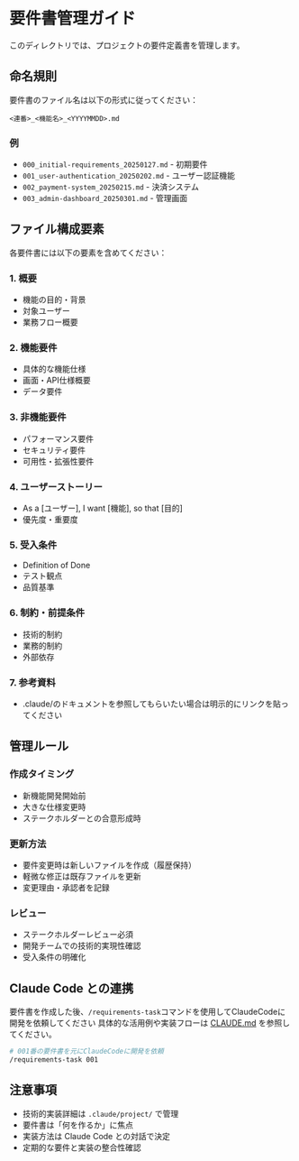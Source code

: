 # 要件書管理ガイド

このディレクトリでは、プロジェクトの要件定義書を管理します。

## 命名規則

要件書のファイル名は以下の形式に従ってください：

```
<連番>_<機能名>_<YYYYMMDD>.md
```

### 例
- `000_initial-requirements_20250127.md` - 初期要件
- `001_user-authentication_20250202.md` - ユーザー認証機能
- `002_payment-system_20250215.md` - 決済システム
- `003_admin-dashboard_20250301.md` - 管理画面

## ファイル構成要素

各要件書には以下の要素を含めてください：

### 1. 概要
- 機能の目的・背景
- 対象ユーザー
- 業務フロー概要

### 2. 機能要件
- 具体的な機能仕様
- 画面・API仕様概要
- データ要件

### 3. 非機能要件
- パフォーマンス要件
- セキュリティ要件
- 可用性・拡張性要件

### 4. ユーザーストーリー
- As a [ユーザー], I want [機能], so that [目的]
- 優先度・重要度

### 5. 受入条件
- Definition of Done
- テスト観点
- 品質基準

### 6. 制約・前提条件
- 技術的制約
- 業務的制約
- 外部依存

### 7. 参考資料
- .claude/のドキュメントを参照してもらいたい場合は明示的にリンクを貼ってください

## 管理ルール

### 作成タイミング
- 新機能開発開始前
- 大きな仕様変更時
- ステークホルダーとの合意形成時

### 更新方法
- 要件変更時は新しいファイルを作成（履歴保持）
- 軽微な修正は既存ファイルを更新
- 変更理由・承認者を記録

### レビュー
- ステークホルダーレビュー必須
- 開発チームでの技術的実現性確認
- 受入条件の明確化

## Claude Code との連携

要件書を作成した後、`/requirements-task`コマンドを使用してClaudeCodeに開発を依頼してください
具体的な活用例や実装フローは [CLAUDE.md](../../CLAUDE.md#要件ベース開発) を参照してください。

```bash
# 001番の要件書を元にClaudeCodeに開発を依頼
/requirements-task 001
```

## 注意事項

- 技術的実装詳細は `.claude/project/` で管理
- 要件書は「何を作るか」に焦点
- 実装方法は Claude Code との対話で決定
- 定期的な要件と実装の整合性確認
